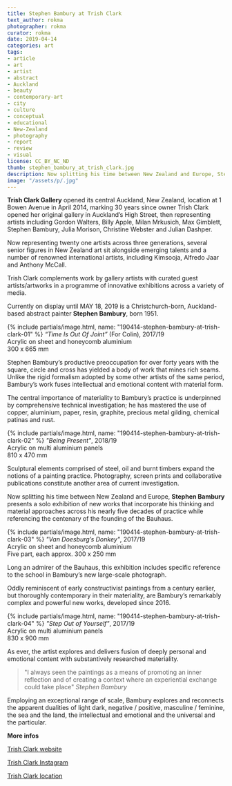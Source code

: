 ```yaml
---
title: Stephen Bambury at Trish Clark
text_author: rokma
photographer: rokma
curator: rokma
date: 2019-04-14
categories: art
tags:
- article
- art
- artist
- abstract
- Auckland
- beauty
- contemporary-art
- city
- culture
- conceptual
- educational
- New-Zealand
- photography
- report
- review
- visual
license: CC_BY_NC_ND
thumb: stephen_bambury_at_trish_clark.jpg
description: Now splitting his time between New Zealand and Europe, Stephen Bambury presents a solo exhibition of new works that incorporate his thinking and material approaches across his nearly five decades of practice while referencing the centenary of the founding of the Bauhaus.
image: "/assets/p/.jpg"
---
```

**Trish Clark Gallery** opened its central Auckland, New Zealand, location at 1 Bowen Avenue in April 2014, marking 30 years since owner Trish Clark opened her original gallery in Auckland’s High Street, then representing artists including Gordon Walters, Billy Apple, Milan Mrkusich, Max Gimblett, Stephen Bambury, Julia Morison, Christine Webster and Julian Dashper.

Now representing twenty one artists across three generations, several senior figures in New Zealand art sit alongside emerging talents and a number of renowned international artists, including Kimsooja, Alfredo Jaar and Anthony McCall.

Trish Clark complements work by gallery artists with curated guest artists/artworks in a programme of innovative exhibitions across a variety of media.

Currently on display until MAY 18, 2019 is a Christchurch-born, Auckland-based abstract painter **Stephen Bambury**, born 1951.


{% include partials/image.html, name: "190414-stephen-bambury-at-trish-clark-01" %}
_“Time Is Out Of Joint”_ (For Colin), 2017/19  
Acrylic on sheet and honeycomb aluminium  
300 x 665 mm  


Stephen Bambury’s productive preoccupation for over forty years with the square, circle and cross has yielded a body of work that mines rich seams. Unlike the rigid formalism adopted by some other artists of the same period, Bambury’s work fuses intellectual and emotional content with material form.

The central importance of materiality to Bambury’s practice is underpinned by comprehensive technical investigation; he has mastered the use of copper, aluminium, paper, resin, graphite, precious metal gilding, chemical patinas and rust.


{% include partials/image.html, name: "190414-stephen-bambury-at-trish-clark-02" %}
_"Being Present"_, 2018/19  
Acrylic on multi aluminium panels  
810 x 470 mm


Sculptural elements comprised of steel, oil and burnt timbers expand the notions of a painting practice. Photography, screen prints and collaborative publications constitute another area of current investigation.

Now splitting his time between New Zealand and Europe, **Stephen Bambury** presents a solo exhibition of new works that incorporate his thinking and material approaches across his nearly five decades of practice while referencing the centenary of the founding of the Bauhaus.


{% include partials/image.html, name: "190414-stephen-bambury-at-trish-clark-03" %}
_"Van Doesburg’s Donkey"_, 2017/19  
Acrylic on sheet and honeycomb aluminium  
Five part, each approx. 300 x 250 mm  


Long an admirer of the Bauhaus, this exhibition includes specific reference to the school in Bambury’s new large-scale photograph.

Oddly reminiscent of early constructivist paintings from a century earlier, but thoroughly contemporary in their materiality, are Bambury’s remarkably complex and powerful new works, developed since 2016.


{% include partials/image.html, name: "190414-stephen-bambury-at-trish-clark-04" %}
_"Step Out of Yourself"_, 2017/19  
Acrylic on multi aluminium panels  
830 x 900 mm

As ever, the artist explores and delivers fusion of deeply personal and emotional content with substantively researched materiality.

>"I always seen the paintings as a means of promoting an inner reflection and of creating a context where an experiential exchange could take place" _Stephen Bambury_

Employing an exceptional range of scale, Bambury explores and reconnects the apparent dualities of light dark, negative / positive, masculine / feminine, the sea and the land, the intellectual and emotional and the universal and the particular.


**More infos**

[Trish Clark website](https://trishclark.co.nz)

[Trish Clark Instagram](https://www.instagram.com/trishclarkgallery/)

[Trish Clark location](https://goo.gl/maps/8BqRfWjWqk92)
